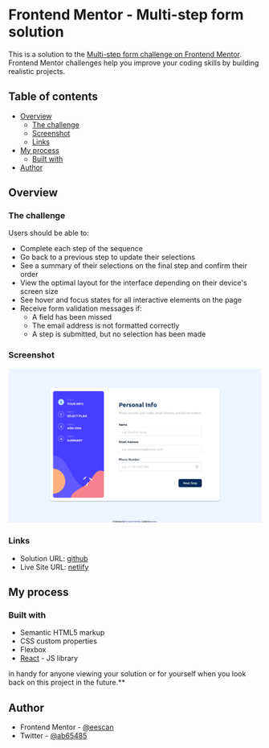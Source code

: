 # Frontend Mentor - Multi-step form solution

This is a solution to the [Multi-step form challenge on Frontend Mentor](https://www.frontendmentor.io/challenges/multistep-form-YVAnSdqQBJ). Frontend Mentor challenges help you improve your coding skills by building realistic projects.

## Table of contents

-   [Overview](#overview)
    -   [The challenge](#the-challenge)
    -   [Screenshot](#screenshot)
    -   [Links](#links)
-   [My process](#my-process)
    -   [Built with](#built-with)
-   [Author](#author)

## Overview

### The challenge

Users should be able to:

-   Complete each step of the sequence
-   Go back to a previous step to update their selections
-   See a summary of their selections on the final step and confirm their order
-   View the optimal layout for the interface depending on their device's screen size
-   See hover and focus states for all interactive elements on the page
-   Receive form validation messages if:
    -   A field has been missed
    -   The email address is not formatted correctly
    -   A step is submitted, but no selection has been made

### Screenshot

![desktop screenshot](<./src/screenshots/screenshot%20(desktop).png>)

### Links

-   Solution URL: [github](https://github.com/iskandar13abdurakhmonov/multi-step-form)
-   Live Site URL: [netlify](https://master--imaginative-swan-0ebe5a.netlify.app/)

## My process

### Built with

-   Semantic HTML5 markup
-   CSS custom properties
-   Flexbox
-   [React](https://reactjs.org/) - JS library

in handy for anyone viewing your solution or for yourself when you look back on this project in the future.\*\*

## Author

-   Frontend Mentor - [@eescan](https://www.frontendmentor.io/profile/eescan)
-   Twitter - [@ab65485](https://www.twitter.com/@ab65485)
